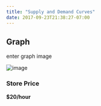 ```yaml
---
title: "Supply and Demand Curves"
date: 2017-09-23T21:38:27-07:00
---
```


## Graph

enter graph image

![image](http://blog.coderzh.com/public/qrcode.jpg)



### Store Price

**$20/hour**





